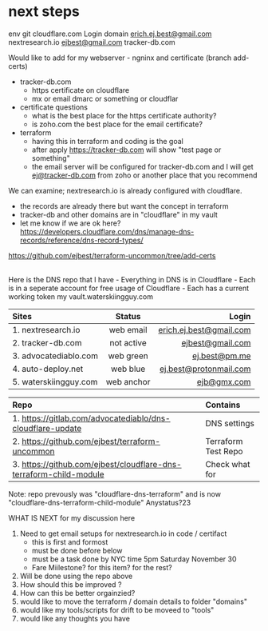 # next steps 

env git 
cloudflare.com 
Login                    domain
erich.ej.best@gmail.com  nextresearch.io
ejbest@gmail.com         tracker-db.com 


Would like to add for my webserver - ngninx and certificate (branch add-certs)
   - tracker-db.com 
      - https certificate on cloudflare
      - mx or email dmarc or something or cloudflar
   - certificate questions 
      - what is the best place for the https certificate authority?
      - is zoho.com the best place for the email certificate? 
   - terraform 
      - having this in terraform and coding is the goal
      - after apply https://tracker-db.com will show "test page or something"
      - the email server will be configured for tracker-db.com and I will get ej@tracker-db.com from zoho or another place that you recommend

We can examine; nextresearch.io is already configured with cloudflare.
   - the records are already there but want the concept in terraform
   - tracker-db and other domains are in "cloudflare" in my vault 
   - let me know if we are ok here?
https://developers.cloudflare.com/dns/manage-dns-records/reference/dns-record-types/

https://github.com/ejbest/terraform-uncommon/tree/add-certs

 <br>
Here is the DNS repo that I have 
- Everything in DNS is in Cloudflare
- Each is in a seperate account for free usage of Cloudflare 
- Each has a current working token my vault.waterskiingguy.com


| Sites                   | Status          |  Login                  |
| :---------------------- |:---------------:| -----------------------:|
| 1. nextresearch.io      | web email       | erich.ej.best@gmail.com |
| 2. tracker-db.com       | not active      |        ejbest@gmail.com |
| 3. advocatediablo.com   | web green       |           ej.best@pm.me |
| 4. auto-deploy.net      | web blue        |  ej.best@protonmail.com | 
| 5. waterskiingguy.com   | web anchor      |             ejb@gmx.com |


| Repo                                                               | Contains            |
| :----------------------------------------------------------------- |:--------------------|
| 1. https://gitlab.com/advocatediablo/dns-cloudflare-update         | DNS settings        |
| 2. https://github.com/ejbest/terraform-uncommon                    | Terraform Test Repo |
| 3. https://github.com/ejbest/cloudflare-dns-terraform-child-module | Check what for      |
 
 
Note: repo prevously was "cloudflare-dns-terraform" and is now "cloudflare-dns-terraform-child-module"
Anystatus?23

WHAT IS NEXT for my discussion here 
1. Need to get email setups for nextresearch.io in code / certifact
   - this is first and formost
   - must be done before below 
   - must be a task done by NYC time 5pm Saturday November 30 
   - Fare Miilestone?  for this item?   for the rest?
2. Will be done using the repo above
3. How should this be improved ?
4. How can this be better orgainzied?
5. would like to move the terraform / domain details to folder "domains" 
6. would like my tools/scripts for drift to be moveed to "tools"
7. would like any thoughts you have 